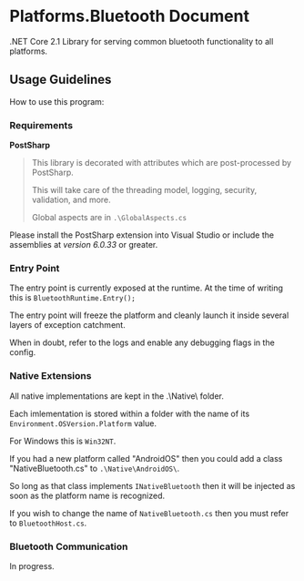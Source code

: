 ﻿﻿
# Platforms.Bluetooth Document

.NET Core 2.1 Library for serving common bluetooth functionality to all platforms.

## Usage Guidelines

How to use this program:

### Requirements

**PostSharp**
>This library is decorated with attributes which are post-processed by PostSharp.
>
>This will take care of the threading model, logging, security, validation, and more.
>
>Global aspects are in `.\GlobalAspects.cs`

Please install the PostSharp extension into Visual Studio or include the assemblies at *version 6.0.33* or greater.

### Entry Point

The entry point is currently exposed at the runtime. At the time of writing this is `BluetoothRuntime.Entry();`


The entry point will freeze the platform and cleanly launch it inside several layers of exception catchment.

When in doubt, refer to the logs and enable any debugging flags in the config.

### Native Extensions

All native implementations are kept in the .\Native\ folder.

Each imlementation is stored within a folder with the name of its `Environment.OSVersion.Platform` value.

For Windows this is `Win32NT`.

If you had a new platform called "AndroidOS" then you could add a class "NativeBluetooth.cs" to `.\Native\AndroidOS\`.

So long as that class implements `INativeBluetooth` then it will be injected as soon as the platform name is recognized.

If you wish to change the name of `NativeBluetooth.cs` then you must refer to `BluetoothHost.cs`.

### Bluetooth Communication

In progress.
